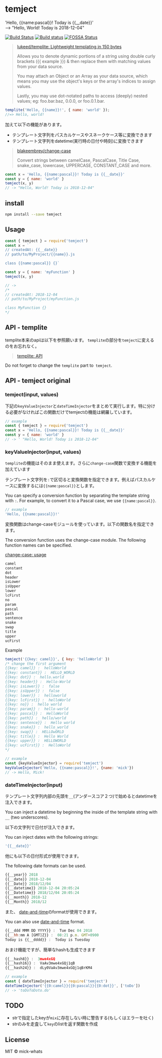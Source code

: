 # temject

'Hello, {{name:pascal}}! Today is {{__date}}'  
--> "Hello, World! Today is 2018-12-04"

[![Build Status](https://travis-ci.org/mick-whats/temject.svg?branch=master)](https://travis-ci.org/mick-whats/temject)
[![Build status](https://ci.appveyor.com/api/projects/status/fju07lh2bbqomvqh/branch/master?svg=true)](https://ci.appveyor.com/project/mick-whats/temject/branch/master)
[![FOSSA Status](https://app.fossa.io/api/projects/git%2Bgithub.com%2Fmick-whats%2Ftemject.svg?type=large)](https://app.fossa.io/projects/git%2Bgithub.com%2Fmick-whats%2Ftemject?ref=badge_large)

> [lukeed/templite: Lightweight templating in 150 bytes](https://github.com/lukeed/templite)
> 
> Allows you to denote dynamic portions of a string using double curly brackets ({{ example }}) & then replace them with matching values from your data source.
>
> You may attach an Object or an Array as your data source, which means you may use the object's keys or the array's indices to assign values.
>
> Lastly, you may use dot-notated paths to access (deeply) nested values; eg: foo.bar.baz, 0.0.0, or foo.0.1.bar.

```js
templite('Hello, {{name}}!', { name: 'world' });
//=> Hello, world!
```


加えて以下の機能があります。

- テンプレート文字列をパスカルケースやスネークケース等に変換できます
- テンプレート文字列をdatetime(実行時の日付や時刻)に変換できます

> [blakeembrey/change\-case](https://github.com/blakeembrey/change-case)
> 
> Convert strings between camelCase, PascalCase, Title Case, snake_case, lowercase, UPPERCASE, CONSTANT_CASE and more.

```js
const x = 'Hello, {{name:pascal}}! Today is {{__date}}'
const y = { name: 'world' }
temject(x, y)
// -> "Hello, World! Today is 2018-12-04"
```


## install

```sh
npm install --save temject
```

## Usage

```js
const { temject } = require('temject')
const x = `
// createdAt: {{__date}}
// path/to/MyProject/{{name}}.js

class {{name:pascal}} {}`

const y = { name: 'myFunction' }
temject(x, y)

// ->
/*
// createdAt: 2018-12-04
// path/to/MyProject/myFunction.js

class MyFunction {}
*/
```

## API - templite


templite本来のapiは以下を参照願います。
`templite`の部分を`temject`に変えるのをお忘れなく。

> [templite: API](https://github.com/lukeed/templite#api)

Do not forget to change the `templite` part to` temject`.

## API - temject original

### temject(input, values)

下記の`keyValueInjector`と`dateTimeInjector`をまとめて実行します。特に分ける必要がなければこの関数だけでtemjectの機能は網羅しています。


```js
// example
const { temject } = require('temject')
const x = 'Hello, {{name:pascal}}! Today is {{__date}}'
const y = { name: 'world' }
// -> ' "Hello, World! Today is 2018-12-04"
```


### keyValueInjector(input, values)

`templite`の機能はそのまま使えます。さらに`change-case`関数で変換する機能を加えています

テンプレート文字列を`:`で区切ると変換関数を指定できます。例えばパスカルケースに変換するには`{{name:pascal}}`とします。

You can specify a conversion function by separating the template string with `:`. For example, to convert it to a Pascal case, we use `{{name:pascal}}`.

```js
// example
'Hello, {{name:pascal}}!'
```

変換関数はchange-caseモジュールを使っています。以下の関数名を指定できます。

The conversion function uses the change-case module. The following function names can be specified.

[change\-case: usage](https://github.com/blakeembrey/change-case#usage)

```sh
camel
constant
dot
header
isLower
isUpper
lower
lcFirst
no
param
pascal
path
sentence
snake
swap
title
upper
ucFirst
```
Example

```js
temject('{{key: camel}}', { key: 'helloWorld' })
/* change the first argument
{{key: camel}} :  helloWorld 
{{key: constant}} :  HELLO_WORLD 
{{key: dot}} :  hello.world 
{{key: header}} :  Hello-World 
{{key: isLower}} :  false 
{{key: isUpper}} :  false 
{{key: lower}} :  helloworld 
{{key: lcFirst}} :  helloWorld 
{{key: no}} :  hello world 
{{key: param}} :  hello-world 
{{key: pascal}} :  HelloWorld 
{{key: path}} :  hello/world 
{{key: sentence}} :  Hello world 
{{key: snake}} :  hello_world 
{{key: swap}} :  HELLOwORLD 
{{key: title}} :  Hello World 
{{key: upper}} :  HELLOWORLD 
{{key: ucFirst}} :  HelloWorld
*/
```


```js
// example
const {keyValueInjector} = require('temject')
keyValueInjector('Hello, {{name:pascal}}!', {name: 'mick'})
// -> Hello, Mick!
```

### dateTimeInjector(input)

テンプレート文字列内部の先頭を`__`(アンダースコア２つ)で始めるとdatetimeを注入できます。

You can inject a datetime by beginning the inside of the template string with `__` (two underscores).

以下の文字列で日付が注入できます。

You can inject dates with the following strings:

```js
'{{__date}}'
```

他にも以下の日付形式が使用できます。

The following date formats can be used.

```js
{{__year}} 2018 
{{__date}} 2018-12-04 
{{__Date}} 2018/12/04 
{{__datetime}} 2018-12-04 20:05:24 
{{__Datetime}} 2018/12/04 20:05:24 
{{__month}} 2018-12 
{{__Month}} 2018/12 
```
また、
[date\-and\-time](https://github.com/knowledgecode/date-and-time/blob/master/README.md#formatdateobj-formatstring-utc)のformatが使用できます。

You can also use [date\-and\-time](https://github.com/knowledgecode/date-and-time/blob/master/README.md#formatdateobj-formatstring-utc) format.

```js
{{__ddd MMM DD YYYY}} :  Tue Dec 04 2018 
{{__hh:mm A [GMT]Z}} :  08:21 p.m. GMT+0900 
Today is {{__dddd}} :  Today is Tuesday
```

おまけ機能ですが、簡単なhashも生成できます

```js
{{__hash8}} :  3mwe4xGQ 
{{__hash16}} :  VaAv3mwe4xGQj1qB 
{{__hash24}} :  dLy0VaAv3mwe4xGQj1qBrKM4
```

```js
// example
const { dateTimeInjector } = require('temject')
dateTimeInjector('{{0:camel}}{{0:pascal}}{{0:dot}}', ['toDo'])
// -> 'toDoToDoto.do'
```


## TODO

- strで指定したkeyが`mix`に存在しない時に警告する(もしくはエラーを吐く)
- strのみを走査して`key`のlistを返す関数を作成

## License
MIT © mick-whats